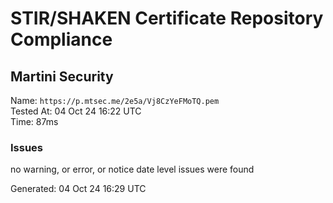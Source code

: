 # STIR/SHAKEN Certificate Repository Compliance

## Martini Security

Name: `https://p.mtsec.me/2e5a/Vj8CzYeFMoTQ.pem`\
Tested At: 04 Oct 24 16:22 UTC\
Time: 87ms

### Issues

no warning, or error, or notice date level issues were found

Generated: 04 Oct 24 16:29 UTC
